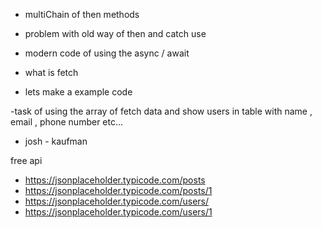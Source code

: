 - multiChain of then methods

- problem with old way of then and catch use

- modern code of using the async / await

- what is fetch
- lets make a example code

-task of using the array of fetch data and show users in table with name , email , phone number etc...

- josh - kaufman

free api

- https://jsonplaceholder.typicode.com/posts
- https://jsonplaceholder.typicode.com/posts/1
- https://jsonplaceholder.typicode.com/users/
- https://jsonplaceholder.typicode.com/users/1
